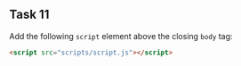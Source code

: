 ## Task 11
Add the following `script` element above the closing `body` tag:
```html
<script src="scripts/script.js"></script>
```
